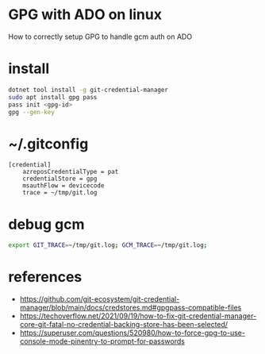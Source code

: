 GPG with ADO on linux
===
How to correctly setup GPG to handle gcm auth on ADO
# install
```bash
dotnet tool install -g git-credential-manager
sudo apt install gpg pass
pass init <gpg-id>
gpg --gen-key
```
# ~/.gitconfig
```config
[credential]
	azreposCredentialType = pat
	credentialStore = gpg
	msauthFlow = devicecode
	trace = ~/tmp/git.log
```
# debug gcm
```bash
export GIT_TRACE=~/tmp/git.log; GCM_TRACE=~/tmp/git.log;
```
# references
- https://github.com/git-ecosystem/git-credential-manager/blob/main/docs/credstores.md#gpgpass-compatible-files
- https://techoverflow.net/2021/09/19/how-to-fix-git-credential-manager-core-git-fatal-no-credential-backing-store-has-been-selected/
- https://superuser.com/questions/520980/how-to-force-gpg-to-use-console-mode-pinentry-to-prompt-for-passwords
